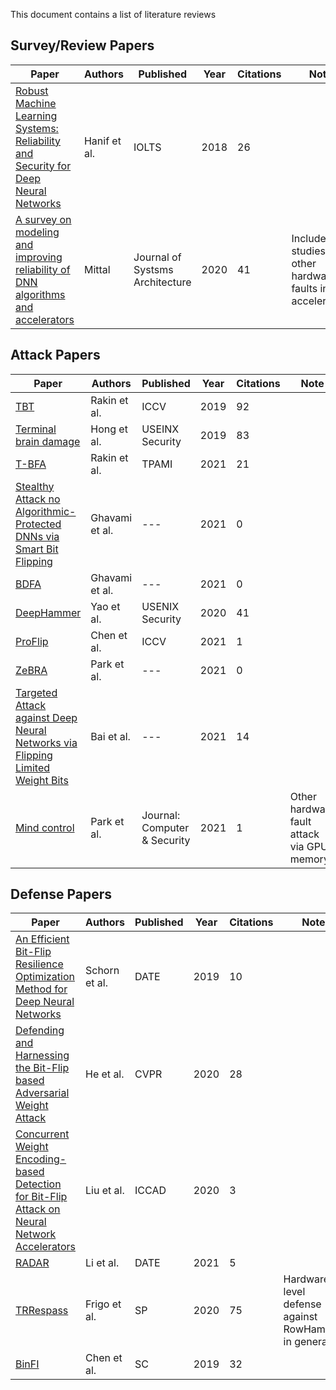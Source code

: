 This document contains a list of literature reviews

## Survey/Review Papers

| Paper                                                        | Authors      | Published                       | Year | Citations | Note                                                     |
| ------------------------------------------------------------ | ------------ | ------------------------------- | ---- | --------- | -------------------------------------------------------- |
| [Robust Machine Learning Systems: Reliability and Security for Deep Neural Networks][1] | Hanif et al. | IOLTS                           | 2018 | 26        |                                                          |
| [A survey on modeling and improving reliability of DNN algorithms and accelerators][17] | Mittal       | Journal of Systsms Architecture | 2020 | 41        | Include studies of other hardware faults in accelerators |

## Attack Papers

| Paper                                                        | Authors        | Published                    | Year | Citations | Note                                       |
| ------------------------------------------------------------ | -------------- | ---------------------------- | ---- | --------- | ------------------------------------------ |
| [TBT][3]                                                     | Rakin et al.   | ICCV                         | 2019 | 92        |                                            |
| [Terminal brain damage][15]                                  | Hong et al.    | USEINX Security              | 2019 | 83        |                                            |
| [T-BFA][4]                                                   | Rakin et al.   | TPAMI                        | 2021 | 21        |                                            |
| [Stealthy Attack no Algorithmic-Protected DNNs via Smart Bit Flipping][5] | Ghavami et al. | ---                          | 2021 | 0         |                                            |
| [BDFA][6]                                                    | Ghavami et al. | ---                          | 2021 | 0         |                                            |
| [DeepHammer][9]                                              | Yao et al.     | USENIX Security              | 2020 | 41        |                                            |
| [ProFlip][10]                                                | Chen et al.    | ICCV                         | 2021 | 1         |                                            |
| [ZeBRA][12]                                                  | Park et al.    | ---                          | 2021 | 0         |                                            |
| [Targeted Attack against Deep Neural Networks via Flipping Limited Weight Bits][13] | Bai et al.     | ---                          | 2021 | 14        |                                            |
| [Mind control][14]                                           | Park et al.    | Journal: Computer & Security | 2021 | 1         | Other hardware fault attack via GPU memory |

## Defense Papers

| Paper                                                        | Authors       | Published | Year | Citations | Note                                                |
| ------------------------------------------------------------ | ------------- | --------- | ---- | --------- | --------------------------------------------------- |
| [An Efficient Bit-Flip Resilience Optimization Method for Deep Neural Networks][2] | Schorn et al. | DATE      | 2019 | 10        |                                                     |
| [Defending and Harnessing the Bit-Flip based Adversarial Weight Attack][7] | He et al.     | CVPR      | 2020 | 28        |                                                     |
| [Concurrent Weight Encoding-based Detection for Bit-Flip Attack on Neural Network Accelerators][8] | Liu et al.    | ICCAD     | 2020 | 3         |                                                     |
| [RADAR][11]                                                  | Li et al.     | DATE      | 2021 | 5         |                                                     |
| [TRRespass][16]                                              | Frigo et al.  | SP        | 2020 | 75        | Hardware-level defense against RowHammer in general |
| [BinFI][18]                                                  | Chen et al.   | SC        | 2019 | 32        |                                                     |

[1]: <https://ieeexplore.ieee.org/document/8474192> "Robust Machine Learning Systems: Reliability and Security for Deep Neural Networks"
[2]: <https://ieeexplore.ieee.org/document/8714885> "An Efficient Bit-Flip Resilience Optimization Method for Deep Neural Networks"
[3]: <http://openaccess.thecvf.com/content_ICCV_2019/papers/Rakin_Bit-Flip_Attack_Crushing_Neural_Network_With_Progressive_Bit_Search_ICCV_2019_paper.pdf> "Bit-flip attack: Crushing neural network with progressive bit search"
[4]: <https://ieeexplore.ieee.org/document/9540274/?casa_token=ZiJggSz2BtcAAAAA:KF5e9GVXDtrPpOq18s8S8GQpJKEH3Xum5vtcmqkmJFMeNGUoawRkkUQKayrCLGr6NCLXlKsD> "T-bfa: Targeted bit-flip adversarial weight attack"
[5]: <https://arxiv.org/abs/2112.13162> "Stealthy Attack on Algorithmic-Protected DNNs via Smart Bit Flipping"
[6]: <https://arxiv.org/abs/2112.03477> "BDFA: A Blind Data Adversarial Bit-flip Attack on Deep Neural Networks"

[7]: <https://openaccess.thecvf.com/content_CVPR_2020/papers/He_Defending_and_Harnessing_the_Bit-Flip_Based_Adversarial_Weight_Attack_CVPR_2020_paper.pdf> "Defending and Harnessing the Bit-Flip based Adversarial Weight Attack"
[8]: <https://ieeexplore.ieee.org/document/9256559> "Concurrent Weight Encoding-based Detection for Bit-Flip Attack on Neural Network Accelerators"
[9]: <https://www.usenix.org/conference/usenixsecurity20/presentation/yao> "DeepHammer: Depleting the Intelligence of Deep Neural Networks through Targeted Chain of Bit Flips"
[10]: <http://openaccess.thecvf.com/content/ICCV2021/html/Chen_ProFlip_Targeted_Trojan_Attack_With_Progressive_Bit_Flips_ICCV_2021_paper.html> "ProFlip: Targeted Trojan Attack with Progressive Bit Flips"
[11]: <https://ieeexplore.ieee.org/abstract/document/9474113/?casa_token=oHrm1cj7cDIAAAAA:n9lfGRu7WJIv_wP8GY78Xt24Y54VjVRH0ct6_3TOqLBSMPjpWeBMTgf5gvkXtshQLGmyfjl7> "RADAR: Run-time Adversarial Weight Attack Detection and Accuracy Recovery"
[12]: <https://arxiv.org/abs/2111.01080> "[ZeBRA: Precisely Destroying Neural Networks with Zero-Data Based Repeated Bit Flip Attack](https://arxiv.org/abs/2111.01080)"
[13]: <https://arxiv.org/abs/2102.10496> "Targeted Attack against Deep Neural Networks via Flipping Limited Weight Bits"
[14]: <https://www.sciencedirect.com/science/article/pii/S0167404820303886> "Mind control attack: Undermining deep learning with GPU memory exploitation"
[15]: <https://www.usenix.org/conference/usenixsecurity19/presentation/hong> "Terminal Brain Damage: Exposing the Graceless Degradation in Deep Neural Networks Under Hardware Fault Attacks"
[16]: <https://ieeexplore.ieee.org/abstract/document/9152631?casa_token=JXMz283XFL4AAAAA:MSitDtaMstDq9QScaNYCwDBAK9_fQIYxN_iPUhsyuxJevjiTGzB8FmVH60pjc5bESn3NwM6g> "TRRespass: Exploiting the Many Sides of Target Row Refresh"
[17]: <https://www.sciencedirect.com/science/article/pii/S1383762119304965> "A survey on modeling and improving reliability of DNN algorithms and accelerators"
[18]: <https://dl.acm.org/doi/abs/10.1145/3295500.3356177> "*BinFI*: an efficient fault injector for safety-critical machine learning systems"
